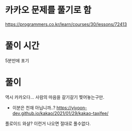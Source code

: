 # 카카오 문제를 풀기로 함

https://programmers.co.kr/learn/courses/30/lessons/72413

# 풀이 시간

5분만에 포기

# 풀이

역시 카카오다... 사람의 마음을 갈기갈기 찢어놓는구만.

- 이분은 천재 아닙니까..? https://yjyoon-dev.github.io/kakao/2021/01/29/kakao-taxifee/

플로이드 와샬? 이런거 나오면 절대로 풀수없다.
